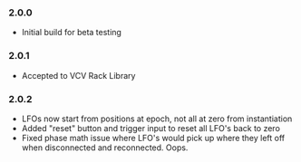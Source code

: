 ### 2.0.0
- Initial build for beta testing
### 2.0.1
- Accepted to VCV Rack Library
### 2.0.2
- LFOs now start from positions at epoch, not all at zero from instantiation
- Added "reset" button and trigger input to reset all LFO's back to zero
- Fixed phase math issue where LFO's would pick up where they left off when disconnected and reconnected. Oops.